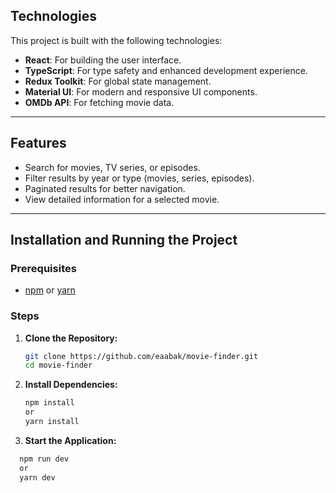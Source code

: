 ## Technologies

This project is built with the following technologies:

- **React**: For building the user interface.
- **TypeScript**: For type safety and enhanced development experience.
- **Redux Toolkit**: For global state management.
- **Material UI**: For modern and responsive UI components.
- **OMDb API**: For fetching movie data.

---

## Features

-  Search for movies, TV series, or episodes.
-  Filter results by year or type (movies, series, episodes).
-  Paginated results for better navigation.
-  View detailed information for a selected movie.

---

## Installation and Running the Project

### Prerequisites

- [npm](https://www.npmjs.com/) or [yarn](https://yarnpkg.com/)

### Steps

1. **Clone the Repository:**
   ```bash
   git clone https://github.com/eaabak/movie-finder.git
   cd movie-finder

2. **Install Dependencies:**
   ```bash
   npm install
   or 
   yarn install

3. **Start the Application:**
 ```bash
   npm run dev
   or 
   yarn dev